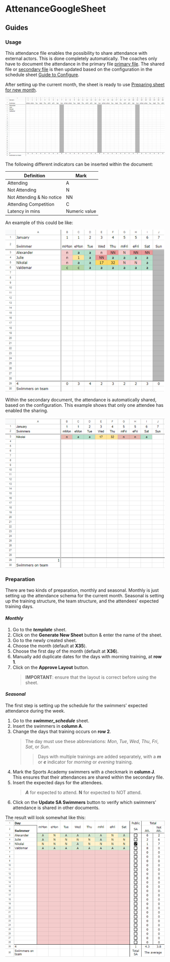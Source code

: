 # AttenanceGoogleSheet

## Guides 

### Usage

This attendance file enables the possibility to share attendance with external actors. This is done completely automatically. The coaches only have to document the attendance in the primary file [primary file](https://docs.google.com/spreadsheets/d/1OtppC-XNCi8MA6iUPs1loCO9HAkhDDPMWZ1DQCfl1p8/edit#gid=1329891054). The shared file or [secondary file](https://docs.google.com/spreadsheets/d/1Jb85q1J6Bnr2BeGMfUAGhJOP5TbKaStClVaDnXB1_NQ/edit#gid=1762417855) is then updated based on the configuration in the schedule sheet [Guide to Configure](#seasonal).
 
After setting up the current month, the sheet is ready to use [Preparing sheet for new month](#monthly).

![Attendance Schema](images/attendance_schema.png)

The following different indicators can be inserted within the document: 

| Definition | Mark |
|-----------------|-----------------|
| Attending | A  |
| Not Attending  | N  |
| Not Attending & No notice | NN  |
| Attending Competition | C |
| Latency in mins | Numeric value |

An example of this could be like: 

![Project Image](images/attendance_filled.png)

Within the secondary document, the attendance is automatically shared, based on the configuration. This example shows that only one attendee has enabled the sharing. 

![Project Image](images/attendance_filled_public.png)

### Preparation

There are two kinds of preparation, monthly and seasonal. Monthly is just setting up the attendance schema for the current month. Seasonal is setting up the training structure, the team structure, and the attendees' expected training days.  

#### ***Monthly***
  1. Go to the ***template*** sheet.
  2. Click on the **Generate New Sheet** button & enter the name of the sheet. 
  3. Go to the newly created sheet. 
  4. Choose the month (default at **X35**).
  5. Choose the first day of the month (default at **X36**). 
  6. Manually add duplicate dates for the days with morning training, at **row 1**.
  7. Click on the **Approve Layout** button. 
     > **IMPORTANT**: ensure that the layout is correct before using the sheet. 

#### ***Seasonal***
The first step is setting up the schedule for the swimmers' expected attendance during the week. 

  1. Go to the ***swimmer_schedule*** sheet.
  2. Insert the swimmers in **column A**.
  3. Change the days that training occurs on **row 2**. 
      > The day must use these abbreviations: *Mon*, *Tue*, *Wed*, *Thu*, *Fri*, *Sat*, or *Sun*.
      >> Days with multiple trainings are added separately, with a ***m*** or ***e*** indicator for *morning* or *evening* training. 
  4. Mark the Sports Academy swimmers with a checkmark in **column J**. This ensures that their attendances are shared within the secondary file.
  5. Insert the expected days for the attendees.   
      > ***A*** for expected to attend. **N** for expected to NOT attend. 
  6. Click on the **Update SA Swimmers** button to verify which swimmers' attendance is shared in other documents. 

The result will look somewhat like this: 
  ![Project Image](images/swimmer_schedule_filled.png)
